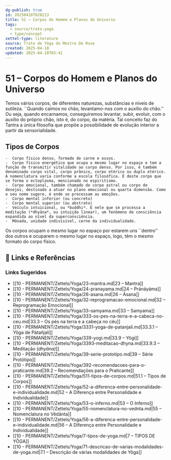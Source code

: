 ```yaml
---
dg-publish: true
id: 20250418T020213
title: 51 – Corpos do Homem e Planos do Universo
tags:
  - source/trato-yoga
  - type/concept
zettel-type: literature
source: Trato de Yôga do Mestre De Rose
created: 2025-04-18
updated: 2025-04-18T03:41
---
```


# 51 – Corpos do Homem e Planos do Universo

Temos vários corpos, de diferentes naturezas, substâncias e níveis de sutileza. ``Quando caímos no chão, levantamo-nos com o auxílio do chão.'' Ou seja, quando encarnamos, conseguiremos levantar, subir, evoluir, com o auxílio do próprio chão, isto é, do corpo, da matéria. Tal conceito faz do Tantra a única filosofia que propõe a possibilidade de evolução interior a partir da sensorialidade.

## Tipos de Corpos

    -  Corpo físico denso, formado de carne e ossos.
    -  Corpo físico energético que ocupa o mesmo lugar no espaço e tem a função de transmitir vitalidade ao corpo denso. Por isso, é também denominado corpo vital, corpo prânico, corpo etérico ou duplo etérico. A nomenclatura varia conforme a escola filosófica. É deste corpo que se forma o ectoplasma, mencionado no espiritismo.
    -  Corpo emocional, também chamado de corpo astral ou corpo de desejos, destinado a atuar no plano emocional ou quarta dimensão. Como o seu nome sugere, é onde se processam as emoções.
    -  Corpo mental inferior (ou concreto)
    -  Corpo mental superior (ou abstrato)
    -  Veículo intuicional, ou *buddhi*. É nele que se processa a meditação (*dhyāna*, ou intuição linear), um fenômeno de consciência expandida ao nível da superconsciência.
    -  Mônada, unidade indivisível, cerne da individualidade.

Os corpos ocupam o mesmo lugar no espaço por estarem uns ``dentro'' dos outros e ocuparem o mesmo lugar no espaço, logo, têm o mesmo formato do corpo físico.

## 🔗 Links e Referências











### Links Sugeridos

- [[10 - PERMANENT/Zettels/Yoga/23-mantra.md\|23 – Mantra]]
- [[10 - PERMANENT/Zettels/Yoga/24-pranayama.md\|24 – Pránáyáma]]
- [[10 - PERMANENT/Zettels/Yoga/26-asana.md\|26 – Ásana]]
- [[10 - PERMANENT/Zettels/Yoga/32-reprogramacao-emocional.md\|32 – Reprogramação Emocional]]
- [[10 - PERMANENT/Zettels/Yoga/33-samyama.md\|33 – Samyama]]
- [[10 - PERMANENT/Zettels/Yoga/333-os-pes-na-terra-e-a-cabeca-no-ceu.md\|33.3 – Os pés na terra e a cabeça no céu]]
- [[10 - PERMANENT/Zettels/Yoga/3331-yoga-de-patanjali.md\|33.3.1 – Yôga de Pátañjali]]
- [[10 - PERMANENT/Zettels/Yoga/339-yogi.md\|33.9 – Yôgi]]
- [[10 - PERMANENT/Zettels/Yoga/3393-meditacao-dhyna.md\|33.9.3 – Meditação (*dhyāna)*]]
- [[10 - PERMANENT/Zettels/Yoga/39-serie-prototipo.md\|39 – Série Protótipo]]
- [[10 - PERMANENT/Zettels/Yoga/392-recomendacoes-para-o-praticante.md\|39.2 – Recomendações para o Praticante]]
- [[10 - PERMANENT/Zettels/Yoga/511-tipos-de-corpos.md\|51.1 – Tipos de Corpos]]
- [[10 - PERMANENT/Zettels/Yoga/52-a-diferenca-entre-personalidade-e-individualidade.md\|52 – A Diferença entre Personalidade e Individualidade]]
- [[10 - PERMANENT/Zettels/Yoga/53-o-inferno.md\|53 – O Inferno]]
- [[10 - PERMANENT/Zettels/Yoga/55-nomenclatura-no-vednta.md\|55 – Nomenclatura no Vêdānta]]
- [[10 - PERMANENT/Zettels/Yoga/56-a-diferenca-entre-personalidade-e-individualidade.md\|56 – A Diferença entre Personalidade e Individualidade]]
- [[10 - PERMANENT/Zettels/Yoga/7-tipos-de-yoga.md\|7 – TIPOS DE YÔGA]]
- [[10 - PERMANENT/Zettels/Yoga/71-descricao-de-varias-modalidades-de-yoga.md\|7.1 – Descrição de várias modalidades de Yôga]]